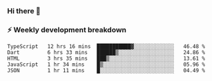 ### Hi there 👋

### ⚡ Weekly development breakdown
<!--START_SECTION:waka-->
```text
TypeScript   12 hrs 16 mins  ███████████▓░░░░░░░░░░░░░   46.48 % 
Dart         6 hrs 33 mins   ██████▒░░░░░░░░░░░░░░░░░░   24.86 % 
HTML         3 hrs 35 mins   ███▒░░░░░░░░░░░░░░░░░░░░░   13.61 % 
JavaScript   1 hr 34 mins    █▒░░░░░░░░░░░░░░░░░░░░░░░   05.96 % 
JSON         1 hr 11 mins    █░░░░░░░░░░░░░░░░░░░░░░░░   04.49 % 
```
<!--END_SECTION:waka-->
<!--
**MarceloWis/MarceloWis** is a ✨ _special_ ✨ repository because its `README.md` (this file) appears on your GitHub profile.

Here are some ideas to get you started:

- 🔭 I’m currently working on ...
- 🌱 I’m currently learning ...
- 👯 I’m looking to collaborate on ...
- 🤔 I’m looking for help with ...
- 💬 Ask me about ...
- 📫 How to reach me: ...
- 😄 Pronouns: ...
- ⚡ Fun fact: ...
-->
